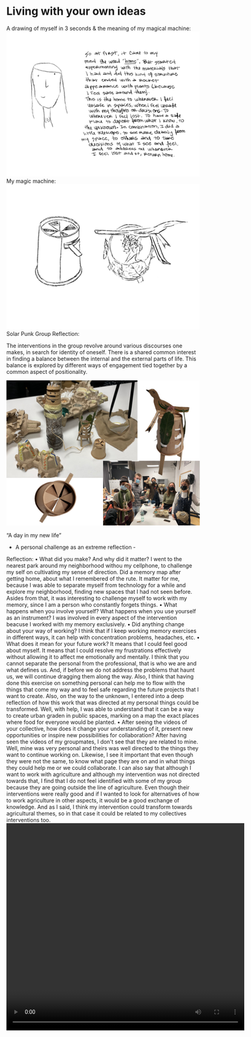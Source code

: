  
# Living with your own ideas

A drawing of myself in 3 seconds & the meaning of my magical machine:
<img src= "../../images/yo.png" alt="Photo of me and my reflection">
My magic machine:
<img src= "../../images/bocetos.png" alt="Photo of my workshop craft">
Solar Punk Group Reflection:

The interventions in the group revolve around various discourses one makes, in search for identity of oneself. There is a shared common interest in finding a balance between the internal and the external parts of life. This balance is explored by different ways of engagement tied together by a common aspect of positionality. 

<img src= "../../images/grupo3.png" alt="Photo of group">

“A day in my new life” 
- A personal challenge as an extreme reflection -

Reflection:
• What did you make? And why did it matter?
I went to the nearest park around my neighborhood withou my cellphone, to challenge my self on cultivating my sense of direction. Did a memory map after getting home, about what I remembered of the rute. It matter for me, because I was able to separate myself from technology for a while and explore my neighborhood, finding new spaces that I had not seen before. Asides from that, it was interesting to challenge myself to work with my memory, since I am a person who constantly forgets things.
• What happens when you involve yourself? What happens when you use yourself as an instrument?
I was involved in every aspect of the intervention beacuse I worked with my memory exclusively.
• Did anything change about your way of working?
I think that if I keep working memory exercises in different ways, it can help with concentration problems, headaches, etc.
• What does it mean for your future work?
It means that I could feel good about myself. It means that I could resolve my frustrations effectively without allowing it to affect me emotionally and mentally. I think that you cannot separate the personal from the professional, that is who we are and what defines us. And, if before we do not address the problems that haunt us, we will continue dragging them along the way. Also, I think that having done this exercise on something personal can help me to flow with the things that come my way and to feel safe regarding the future projects that I want to create. Also, on the way to the unknown, I entered into a deep reflection of how this work that was directed at my personal things could be transformed. Well, with help, I was able to understand that it can be a way to create urban graden in public spaces, marking on a map the exact places where food for everyone would be planted.
• After seeing the videos of your collective, how does it change your
understanding of it, present new opportunities or inspire new
possibilities for collaboration?
After having seen the videos of my groupmates, I don't see that they are related to mine. Well, mine was very personal and theirs was well directed to the things they want to continue working on. Likewise, I see it important that even though they were not the same, to know what page they are on and in what things they could help me or we could collaborate. I can also say that although I want to work with agriculture and although my intervention was not directed towards that, I find that I do not feel identified with some of my group because they are going outside the line of agriculture. Even though their interventions were really good and if I wanted to look for alternatives of how to work agriculture in other aspects, it would be a good exchange of knowledge. And as I said, I think my intervention could transform towards agricultural themes, so in that case it could be related to my collectives interventions too.
<video width="620" height="540" controls>
  <source src= "../../images/Don't get lost - Kai Nieves [new].mp4" type="video/mp4">
